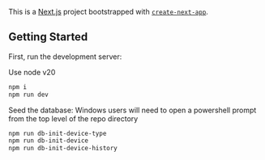 This is a [Next.js](https://nextjs.org) project bootstrapped with [`create-next-app`](https://nextjs.org/docs/app/api-reference/cli/create-next-app).

## Getting Started

First, run the development server:

Use node v20

```bash
npm i
npm run dev
```

Seed the database:
Windows users will need to open a powershell prompt from the top level of the repo
directory 

```bash
npm run db-init-device-type
npm run db-init-device
npm run db-init-device-history
```
